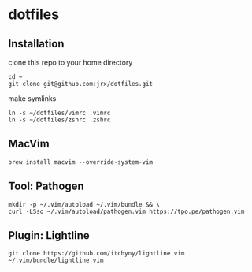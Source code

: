 # dotfiles

## Installation


clone this repo to your home directory

```
cd ~
git clone git@github.com:jrx/dotfiles.git
```

make symlinks

```
ln -s ~/dotfiles/vimrc .vimrc
ln -s ~/dotfiles/zshrc .zshrc
```


## MacVim

```
brew install macvim --override-system-vim
```

## Tool: Pathogen

```
mkdir -p ~/.vim/autoload ~/.vim/bundle && \
curl -LSso ~/.vim/autoload/pathogen.vim https://tpo.pe/pathogen.vim
```

## Plugin: Lightline

```
git clone https://github.com/itchyny/lightline.vim ~/.vim/bundle/lightline.vim
```




